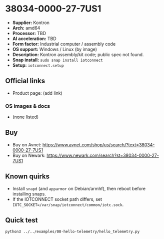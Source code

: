 # 38034-0000-27-7US1

- **Supplier:** Kontron
- **Arch:** amd64
- **Processor:** TBD
- **AI acceleration:** TBD
- **Form factor:** Industrial computer / assembly code
- **OS support:** Windows / Linux (by image)
- **Description:** Kontron assembly/kit code; public spec not found.
- **Snap install:** `sudo snap install iotconnect`
- **Setup:** `iotconnect.setup`

## Official links
- Product page: (add link)

### OS images & docs
- (none listed)

## Buy
- Buy on Avnet: https://www.avnet.com/shop/us/search/?text=38034-0000-27-7US1
- Buy on Newark: https://www.newark.com/search?st=38034-0000-27-7US1

## Known quirks
- Install `snapd` (and `apparmor` on Debian/armhf), then reboot before installing snaps.
- If the IOTCONNECT socket path differs, set `IOTC_SOCKET=/var/snap/iotconnect/common/iotc.sock`.

## Quick test
```bash
python3 ../../examples/00-hello-telemetry/hello_telemetry.py
```
